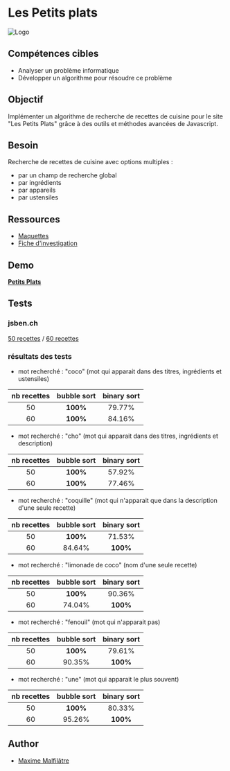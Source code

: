 # Les Petits plats

![Logo](https://raw.githubusercontent.com/maxew33/petits-plats/main/asset/img/logo.png)

## Compétences cibles

- Analyser un problème informatique
- Développer un algorithme pour résoudre ce problème

## Objectif

Implémenter un algorithme de recherche de recettes de cuisine pour le site "Les Petits Plats" grâce à des outils et méthodes avancées de Javascript.

## Besoin

Recherche de recettes de cuisine avec options multiples :

* par un champ de recherche global
* par ingrédients
* par appareils
* par ustensiles

## Ressources

* [Maquettes](https://www.figma.com/file/xqeE1ZKlHUWi2Efo8r73NK)
* [Fiche d'investigation](https://github.com/maxew33/petits-plats/blob/binarySort/fiche%20investigation.pdf)

## Demo

**[Petits Plats](https://maxew33.github.io/petits-plats/)**


## Tests

### jsben.ch

[50 recettes](https://jsben.ch/st8sB) / [60 recettes](https://jsben.ch/U2ICL)

### résultats des tests

* mot recherché : "coco" (mot qui apparait dans des titres, ingrédients et ustensiles)

| nb recettes | bubble sort  | binary sort |
| :---: | :----: | :---: |
| 50 | **100%** | 79.77% |
| 60 | **100%** | 84.16% |


* mot recherché : "cho" (mot qui apparait dans des titres, ingrédients et description)

| nb recettes | bubble sort  | binary sort |
| :---: | :----: | :---: |
| 50 | **100%** | 57.92% |
| 60 | **100%** | 77.46% |


* mot recherché : "coquille" (mot qui n'apparait que dans la description d'une seule recette)

| nb recettes | bubble sort  | binary sort |
| :---: | :----: | :---: |
| 50 | **100%** | 71.53% |
| 60 | 84.64% | **100%** |


* mot recherché : "limonade de coco" (nom d'une seule recette)

| nb recettes | bubble sort  | binary sort |
| :---: | :----: | :---: |
| 50 | **100%** | 90.36% |
| 60 | 74.04% | **100%** |


* mot recherché : "fenouil" (mot qui n'apparait pas)

| nb recettes | bubble sort  | binary sort |
| :---: | :----: | :---: |
| 50 | **100%** | 79.61% |
| 60 | 90.35% | **100%** |


* mot recherché : "une" (mot qui apparait le plus souvent)

| nb recettes | bubble sort  | binary sort |
| :---: | :----: | :---: |
| 50 | **100%** | 80.33% |
| 60 | 95.26% | **100%** |



## Author

- [Maxime Malfilâtre](https://www.github.com/maxew33)

